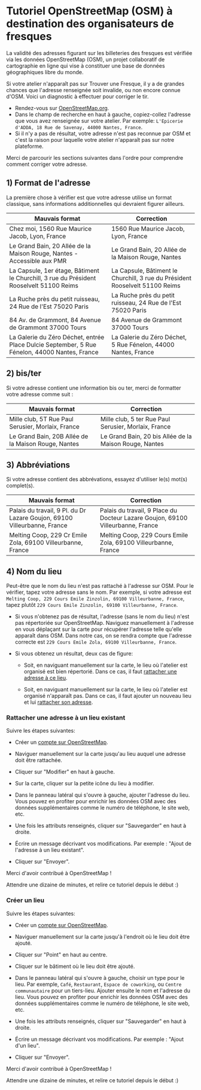 # Tutoriel OpenStreetMap (OSM) à destination des organisateurs de fresques

La validité des adresses figurant sur les billeteries des fresques est vérifiée via les données OpenStreetMap (OSM), un projet collaboratif de cartographie en ligne qui vise à constituer une base de données géographiques libre du monde.

Si votre atelier n'apparaît pas sur Trouver une Fresque, il y a de grandes chances que l'adresse renseignée soit invalide, ou non encore connue d'OSM. Voici un diagnostic à effectuer pour corriger le tir.

- Rendez-vous sur [OpenStreetMap.org](https://www.openstreetmap.org).
- Dans le champ de recherche en haut à gauche, copiez-collez l'adresse que vous avez renseignée sur votre atelier. Par exemple: `L'Epicerie d'ADDA, 18 Rue de Savenay, 44000 Nantes, France`.
- Si il n'y a pas de résultat, votre adresse n'est pas reconnue par OSM et c'est la raison pour laquelle votre atelier n'apparaît pas sur notre plateforme.

Merci de parcourir les sections suivantes dans l'ordre pour comprendre comment corriger votre adresse.

## 1) Format de l'adresse

La première chose à vérifier est que votre adresse utilise un format classique, sans informations additionnelles qui devraient figurer ailleurs.

| Mauvais format | Correction |
|----------|----------|
| Chez moi, 1560 Rue Maurice Jacob, Lyon, France | 1560 Rue Maurice Jacob, Lyon, France |
| Le Grand Bain, 20 Allée de la Maison Rouge, Nantes - Accessible aux PMR | Le Grand Bain, 20 Allée de la Maison Rouge, Nantes |
| La Capsule, 1er étage, Bâtiment le Churchill, 3 rue du Président Rooselvelt 51100 Reims | La Capsule, Bâtiment le Churchill, 3 rue du Président Rooselvelt 51100 Reims |
| La Ruche près du petit ruisseau, 24 Rue de l'Est 75020 Paris | La Ruche près du petit ruisseau, 24 Rue de l'Est 75020 Paris |
| 84 Av. de Grammont, 84 Avenue de Grammont 37000 Tours | 84 Avenue de Grammont 37000 Tours |
| La Galerie du Zéro Déchet, entrée Place Dulcie September, 5 Rue Fénelon, 44000 Nantes, France | La Galerie du Zéro Déchet, 5 Rue Fénelon, 44000 Nantes, France |

## 2) bis/ter

Si votre adresse contient une information bis ou ter, merci de formatter votre adresse comme suit :

| Mauvais format | Correction |
|----------|----------|
| Mille club, 5T Rue Paul Serusier, Morlaix, France | Mille club, 5 ter Rue Paul Serusier, Morlaix, France |
| Le Grand Bain, 20B Allée de la Maison Rouge, Nantes | Le Grand Bain, 20 bis Allée de la Maison Rouge, Nantes |

## 3) Abbréviations

Si votre adresse contient des abbrévations, essayez d'utiliser le(s) mot(s) complet(s).

| Mauvais format | Correction |
|----------|----------|
| Palais du travail, 9 Pl. du Dr Lazare Goujon, 69100 Villeurbanne, France | Palais du travail, 9 Place du Docteur Lazare Goujon, 69100 Villeurbanne, France |
| Melting Coop, 229 Cr Emile Zola, 69100 Villeurbanne, France | Melting Coop, 229 Cours Emile Zola, 69100 Villeurbanne, France |

## 4) Nom du lieu

Peut-être que le nom du lieu n'est pas rattaché à l'adresse sur OSM. Pour le vérifier, tapez votre adresse sans le nom. Par exemple, si votre adresse est `Melting Coop, 229 Cours Emile Zinzolin, 69100 Villeurbanne, France`, tapez plutôt `229 Cours Emile Zinzolin, 69100 Villeurbanne, France`.

- Si vous n'obtenez pas de résultat, l'adresse (sans le nom du lieu) n'est pas répertoriée sur OpenStreetMap. Naviguez manuellement à l'adresse en vous déplaçant sur la carte pour récupérer l'adresse telle qu'elle apparaît dans OSM. Dans notre cas, on se rendra compte que l'adresse correcte est `229 Cours Emile Zola, 69100 Villeurbanne, France`.

- Si vous obtenez un résultat, deux cas de figure:

    - Soit, en naviguant manuellement sur la carte, le lieu où l'atelier est organisé est bien répertorié. Dans ce cas, il faut [rattacher une adresse à ce lieu](#rattacher-une-adresse-à-un-lieu-existant).

    - Soit, en naviguant manuellement sur la carte, le lieu où l'atelier est organisé n'apparaît pas. Dans ce cas, il faut ajouter un nouveau lieu et lui [rattacher son adresse](#créer-un-lieu).

### Rattacher une adresse à un lieu existant

Suivre les étapes suivantes:

- Créer un [compte sur OpenStreetMap](https://www.openstreetmap.org/user/new).

- Naviguer manuellement sur la carte jusqu'au lieu auquel une adresse doit être rattachée.

- Cliquer sur "Modifier" en haut à gauche.

- Sur la carte, cliquer sur la petite icône du lieu à modifier.

- Dans le panneau latéral qui s'ouvre à gauche, ajouter l'adresse du lieu. Vous pouvez en profiter pour enrichir les données OSM avec des données supplémentaires comme le numéro de téléphone, le site web, etc.

- Une fois les attributs renseignés, cliquer sur "Sauvegarder" en haut à droite.

- Écrire un message décrivant vos modifications. Par exemple : "Ajout de l'adresse à un lieu existant".

- Cliquer sur "Envoyer".

Merci d'avoir contribué à OpenStreetMap !

Attendre une dizaine de minutes, et relire ce tutoriel depuis le début :)

### Créer un lieu

Suivre les étapes suivantes:

- Créer un [compte sur OpenStreetMap](https://www.openstreetmap.org/user/new).

- Naviguer manuellement sur la carte jusqu'à l'endroit où le lieu doit être ajouté.

- Cliquer sur "Point" en haut au centre.

- Cliquer sur le bâtiment où le lieu doit être ajouté.

- Dans le panneau latéral qui s'ouvre à gauche, choisir un type pour le lieu. Par exemple, `Café`, `Restaurant`, `Espace de coworking`, ou `Centre communautaire` pour un tiers-lieu. Ajouter ensuite le nom et l'adresse du lieu. Vous pouvez en profiter pour enrichir les données OSM avec des données supplémentaires comme le numéro de téléphone, le site web, etc.

- Une fois les attributs renseignés, cliquer sur "Sauvegarder" en haut à droite.

- Écrire un message décrivant vos modifications. Par exemple : "Ajout d'un lieu".

- Cliquer sur "Envoyer".

Merci d'avoir contribué à OpenStreetMap !

Attendre une dizaine de minutes, et relire ce tutoriel depuis le début :)
